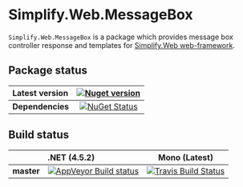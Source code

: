 Simplify.Web.MessageBox
===

`Simplify.Web.MessageBox` is a package which provides message box controller response and templates for [Simplify.Web web-framework](https://github.com/i4004/Simplify.Web).

## Package status

| Latest version | [![Nuget version](http://img.shields.io/badge/nuget-v0.9.3-blue.png)](https://www.nuget.org/packages/Simplify.Web.MessageBox/) |
| :------ | :------: |
| **Dependencies** | [![NuGet Status](http://nugetstatus.com/Simplify.Web.MessageBox.png)](http://nugetstatus.com/packages/Simplify.Web.MessageBox) |

## Build status

| | **.NET (4.5.2)** | **Mono (Latest)** |
| :------ | :------ | :------: |
| **master** | [![AppVeyor Build status](https://ci.appveyor.com/api/projects/status/2h8jh563pwsf283i/branch/master?svg=true)](https://ci.appveyor.com/project/i4004/simplify-web-message-box/branch/master) | [![Travis Build Status](https://travis-ci.org/i4004/Simplify.Web.MessageBox.svg?branch=master)](https://travis-ci.org/i4004/Simplify.Web.MessageBox) |
